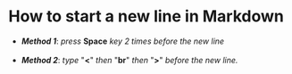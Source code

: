 # How to start a new line in Markdown
- ***Method 1***: *press* **Space** *key 2 times before the new line* <br><br>
- ***Method 2***: *type* "**<**" *then* "**br**" *then* "**>**" *before the new line.*

